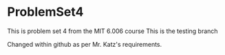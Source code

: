 # ProblemSet4
This is problem set 4 from the MIT 6.006 course
This is the testing branch

Changed within github as per Mr. Katz's requirements.
